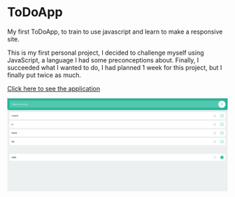 # ToDoApp

My first ToDoApp, to train to use javascript and learn to make a responsive site.

This is my first personal project, I decided to challenge myself using JavaScript, a language I had some preconceptions about. Finally, I succeeded what I wanted to do, I had planned 1 week for this project, but I finally put twice as much.

<a href="https://laurineobriot.github.io/ToDoApp/">Click here to see the application</a>
  
<img src="https://github.com/LaurineObriot/ToDoApp/blob/master/screenshots/ToDoApp.PNG">
